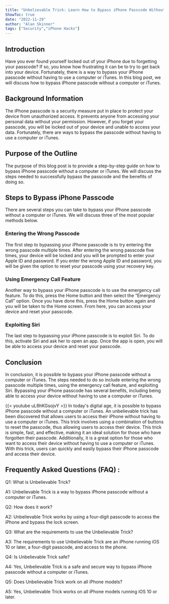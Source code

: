 ```yaml
---
title: "Unbelievable Trick: Learn How to Bypass iPhone Passcode Without a Computer or iTunes!"
ShowToc: true 
date: "2022-11-29"
author: "Alan Skinner" 
tags: ["Security","iPhone Hacks"]
---
```

## Introduction

Have you ever found yourself locked out of your iPhone due to forgetting your passcode? If so, you know how frustrating it can be to try to get back into your device. Fortunately, there is a way to bypass your iPhone passcode without having to use a computer or iTunes. In this blog post, we will discuss how to bypass iPhone passcode without a computer or iTunes. 

## Background Information

The iPhone passcode is a security measure put in place to protect your device from unauthorized access. It prevents anyone from accessing your personal data without your permission. However, if you forget your passcode, you will be locked out of your device and unable to access your data. Fortunately, there are ways to bypass the passcode without having to use a computer or iTunes. 

## Purpose of the Outline

The purpose of this blog post is to provide a step-by-step guide on how to bypass iPhone passcode without a computer or iTunes. We will discuss the steps needed to successfully bypass the passcode and the benefits of doing so. 

## Steps to Bypass iPhone Passcode

There are several steps you can take to bypass your iPhone passcode without a computer or iTunes. We will discuss three of the most popular methods below. 

### Entering the Wrong Passcode

The first step to bypassing your iPhone passcode is to try entering the wrong passcode multiple times. After entering the wrong passcode five times, your device will be locked and you will be prompted to enter your Apple ID and password. If you enter the wrong Apple ID and password, you will be given the option to reset your passcode using your recovery key. 

### Using Emergency Call Feature

Another way to bypass your iPhone passcode is to use the emergency call feature. To do this, press the Home button and then select the “Emergency Call” option. Once you have done this, press the Home button again and you will be taken to the Home screen. From here, you can access your device and reset your passcode. 

### Exploiting Siri

The last step to bypassing your iPhone passcode is to exploit Siri. To do this, activate Siri and ask her to open an app. Once the app is open, you will be able to access your device and reset your passcode. 

## Conclusion

In conclusion, it is possible to bypass your iPhone passcode without a computer or iTunes. The steps needed to do so include entering the wrong passcode multiple times, using the emergency call feature, and exploiting Siri. Bypassing your iPhone passcode has several benefits, including being able to access your device without having to use a computer or iTunes.

{{< youtube uL6hKGsojvY >}} 
In today's digital age, it is possible to bypass iPhone passcode without a computer or iTunes. An unbelievable trick has been discovered that allows users to access their iPhone without having to use a computer or iTunes. This trick involves using a combination of buttons to reset the passcode, thus allowing users to access their device. This trick is simple, fast, and effective, making it an ideal solution for those who have forgotten their passcode. Additionally, it is a great option for those who want to access their device without having to use a computer or iTunes. With this trick, users can quickly and easily bypass their iPhone passcode and access their device.

## Frequently Asked Questions (FAQ) :
Q1: What is Unbelievable Trick?

A1: Unbelievable Trick is a way to bypass iPhone passcode without a computer or iTunes.

Q2: How does it work?

A2: Unbelievable Trick works by using a four-digit passcode to access the iPhone and bypass the lock screen.

Q3: What are the requirements to use the Unbelievable Trick?

A3: The requirements to use Unbelievable Trick are an iPhone running iOS 10 or later, a four-digit passcode, and access to the phone.

Q4: Is Unbelievable Trick safe?

A4: Yes, Unbelievable Trick is a safe and secure way to bypass iPhone passcode without a computer or iTunes.

Q5: Does Unbelievable Trick work on all iPhone models?

A5: Yes, Unbelievable Trick works on all iPhone models running iOS 10 or later.


